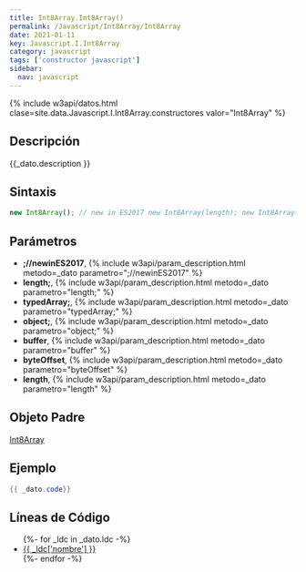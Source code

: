 ```yaml
---
title: Int8Array.Int8Array()
permalink: /Javascript/Int8Array/Int8Array
date: 2021-01-11
key: Javascript.I.Int8Array
category: javascript
tags: ['constructor javascript']
sidebar: 
  nav: javascript
---
```


{% include w3api/datos.html clase=site.data.Javascript.I.Int8Array.constructores valor="Int8Array" %}

## Descripción
{{_dato.description }}

## Sintaxis
~~~javascript
new Int8Array(); // new in ES2017 new Int8Array(length); new Int8Array(typedArray); new Int8Array(object); new Int8Array(buffer [, byteOffset [, length]]);
~~~

## Parámetros
* **;//newinES2017**,  {% include w3api/param_description.html metodo=_dato parametro=";//newinES2017" %}
* **length;**,  {% include w3api/param_description.html metodo=_dato parametro="length;" %}
* **typedArray;**,  {% include w3api/param_description.html metodo=_dato parametro="typedArray;" %}
* **object;**,  {% include w3api/param_description.html metodo=_dato parametro="object;" %}
* **buffer**,  {% include w3api/param_description.html metodo=_dato parametro="buffer" %}
* **byteOffset**,  {% include w3api/param_description.html metodo=_dato parametro="byteOffset" %}
* **length**,  {% include w3api/param_description.html metodo=_dato parametro="length" %}

## Objeto Padre
[Int8Array](/Javascript/Int8Array/)

## Ejemplo
~~~java
{{ _dato.code}}
~~~

## Líneas de Código
<ul>
{%- for _ldc in _dato.ldc -%}
   <li>
       <a href="{{_ldc['url'] }}">{{ _ldc['nombre'] }}</a>
   </li>
{%- endfor -%}
</ul>
